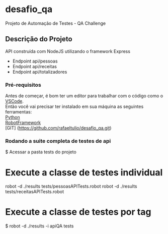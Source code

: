 # desafio_qa
Projeto de Automação de Testes - QA Challenge
## Descrição do Projeto
API construída com NodeJS utilizando o framework Express
- Endpoint api/pessoas
- Endpoint api/receitas
- Endpoint api/totalizadores
### Pré-requisitos
Antes de começar, é bom ter um editor para trabalhar com o código como o [VSCode](https://code.visualstudio.com/).<br>
Então você vai precisar ter instalado em sua máquina as seguintes ferramentas:<br>
[Python](https://www.python.org/)<br>
[RobotFramework](https://robotframework.org/)<br>
[GIT] (https://github.com/rafaeltulio/desafio_qa.git)</br>

### Rodando a suite completa de testes de api
$ Acessar a pasta tests do projeto 

# Execute a classe de testes individual
robot -d ./results tests/pessoasAPITests.robot
robot -d ./results tests/receitasAPITests.robot
# Execute a classe de testes por tag
$ robot -d ./results -i apiQA tests